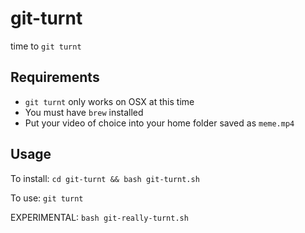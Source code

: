 # git-turnt
time to `git turnt`

## Requirements
 - `git turnt` only works on OSX at this time
 - You must have `brew` installed 
 - Put your video of choice into your home folder saved as `meme.mp4`

## Usage

To install:
`cd git-turnt && bash git-turnt.sh`

To use: `git turnt`

EXPERIMENTAL: `bash git-really-turnt.sh`
